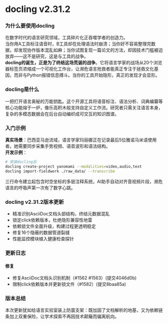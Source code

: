 # docling v2.31.2
### 为什么要使用docling  
在数字时代的语言研究领域，工具碎片化正吞噬学者的创造力。  
当你用A工具标注语音时，B工具却在处理语法时崩溃；当你好不容易整理完数据，却发现协作版本混乱如麻；当你试图复现一篇论文的方法，却因技术门槛被迫放弃——这不是研究，这是与工具的战争。  
**docling的诞生，正是为了终结这场荒诞的战争**。它将语言学家的战场从20个浏览器标签页浓缩成一个可视化工作台，让濒危语言抢救者能真正专注于拯救文化基因，而非与Python报错信息搏斗。当你的工具开始隐形，真正的发现才会显形。

### docling是什么  
一把打开语言奥秘的万能钥匙。这个开源工具将语音标注、语法分析、词典编纂等核心功能熔于一炉，像乐高积木般支持自定义工作流。研究者只需关注语言本身，复杂的多模态数据会在后台自动编织成可交互的知识图谱。

### 入门示例  
**真实场景**：巴西亚马逊流域，语言学家玛丽娜正在记录最后5位雅诺马米语使用者。她需要同步采集手势视频、语音波形和语法结构。  
**开发示例**：  
```bash
# 安装docling后
docling create-project yanomami --modalities=video,audio,text
docling import-fieldwork ./raw_data/ --transcribe
```
三行命令建立起包含时空坐标的多层注释系统，AI助手自动对齐音视频片段，濒危语言的呼吸声第一次有了数字心跳。

### docling v2.31.2版本更新  
- 精准识别AsciiDoc文档头部结构，终结元数据混乱  
- 锁定click依赖版本，杜绝隐形兼容性地雷  
- 依赖锁文件全面升级，构建过程更透明稳定  
- 修复16个隐蔽的数据管道裂缝  
- 性能监控模块植入健康检查探针  

### 更新日志  
#### 修复  
- 修复AsciiDoc文档头识别机制（#1562 #1563）(提交4046d0b)  
- 限制click依赖版本并更新锁文件（#1582）(提交8baa85a)  

### 版本总结  
本次更新犹如给语言实验室装上防震支架：既加固了文档解析的地基，又为依赖链条加上双重保险，让学术探索不再因技术颠簸而偏离航向。